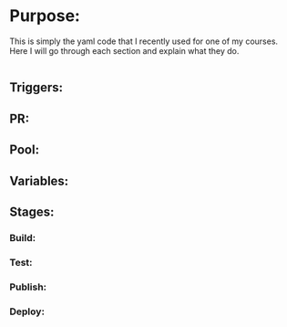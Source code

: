 # Purpose:

This is simply the yaml code that I recently used for one of my courses. Here I will go through each section and explain what they do.

```yaml

```

## Triggers:

## PR:

## Pool:

## Variables:

## Stages:

### Build:

### Test:

### Publish:

### Deploy:
